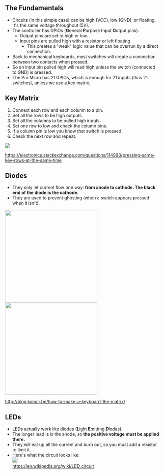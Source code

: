 ## The Fundamentals
* Circuits (in this simple case) can be high (VCC), low (GND), or floating. It's the same voltage throughout (5V).
* The controller has GPIOs (**G**eneral **P**urpose **I**nput **O**utput pins).
   * Output pins are set to high or low.
   * Input pins are pulled high with a resistor or left floating.
      * This creates a "weak" logic value that can be overrun by a direct connection.
* Back to mechanical keyboards, most switches will create a connection between two contacts when pressed.
* So an input pin pulled high will read high unless the switch (connected to GND) is pressed.
* The Pro Micro has 21 GPIOs, which is enough for 21 inputs (thus 21 switches), unless we use a key matrix.
## Key Matrix
1. Connect each row and each column to a pin.
2. Set all the rows to be high outputs.
3. Set all the columns to be pulled high inputs.
4. Set one row to low and check the column pins.
5. If a column pin is low you know that switch is pressed.   
6. Check the next row and repeat.

![](https://i.stack.imgur.com/No6u5.gif)

https://electronics.stackexchange.com/questions/114993/pressing-same-key-rows-at-the-same-time

## Diodes
* They only let current flow one way: **from anode to cathode. The black end of the diode is the cathode.**
* They are used to prevent ghosting (when a switch appears pressed when it isn't).

<img width="300px" src="http://blog.komar.be/wp-content/uploads/2013/09/e.png">
<img width="300px" src="http://blog.komar.be/wp-content/uploads/2013/09/f.png">

http://blog.komar.be/how-to-make-a-keyboard-the-matrix/
## LEDs
* LEDs actually work like diodes (**L**ight **E**mitting _**D**iodes_).
* The longer lead is is the anode, so **the positive voltage must be applied there.**
* They will eat up all the current and burn out, so you must add a resistor to limit it.
* Here's what the circuit looks like:   
![](https://upload.wikimedia.org/wikipedia/commons/c/c9/LED_circuit.svg)   
https://en.wikipedia.org/wiki/LED_circuit